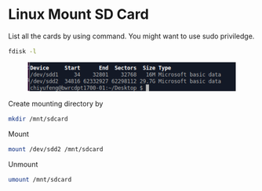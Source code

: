 # Linux Mount SD Card



List all the cards by using command. You might want to use sudo priviledge.

```bash
fdisk -l
```

<figure><img src="../.gitbook/assets/image.png" alt=""><figcaption></figcaption></figure>



Create mounting directory by&#x20;

```bash
mkdir /mnt/sdcard
```



Mount

```bash
mount /dev/sdd2 /mnt/sdcard
```



Unmount

```bash
umount /mnt/sdcard
```
